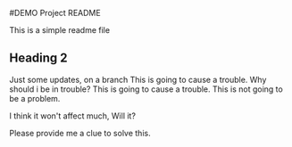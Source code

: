#DEMO Project README

This is a simple readme file

## Heading 2

Just some updates, on a branch
This is going to cause a trouble. Why should i be in trouble?
This is going to cause a trouble.
This is not going to be a problem.


I think it won't affect much, Will it?


Please provide me a clue to solve this.
